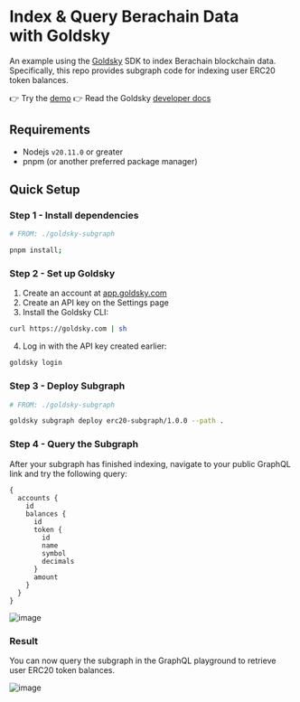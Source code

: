 # Index & Query Berachain Data with Goldsky

An example using the [Goldsky](https://goldsky.com/) SDK to index Berachain blockchain data. Specifically, this repo provides subgraph code for indexing user ERC20 token balances.

👉 Try the [demo](https://api.goldsky.com/api/public/project_clteviu2hajla01r51uil7cp5/subgraphs/erc20-subgraph/1.0.0/gn)
👉 Read the Goldsky [developer docs](https://docs.goldsky.com/introduction)

## Requirements

- Nodejs `v20.11.0` or greater
- pnpm (or another preferred package manager)

## Quick Setup

### Step 1 - Install dependencies

```bash
# FROM: ./goldsky-subgraph

pnpm install;
```

### Step 2 - Set up Goldsky

1. Create an account at [app.goldsky.com](https://app.goldsky.com)
2. Create an API key on the Settings page
3. Install the Goldsky CLI:

```bash
curl https://goldsky.com | sh
```

4. Log in with the API key created earlier:

```bash
goldsky login
```

### Step 3 - Deploy Subgraph

```bash
# FROM: ./goldsky-subgraph

goldsky subgraph deploy erc20-subgraph/1.0.0 --path .
```

### Step 4 - Query the Subgraph

After your subgraph has finished indexing, navigate to your public GraphQL link and try the following query:

```
{
  accounts {
    id
    balances {
      id
      token {
        id
        name
        symbol
        decimals
      }
      amount
    }
  }
}
```

![image](./README/goldsky-dashboard.png)

### Result

You can now query the subgraph in the GraphQL playground to retrieve user ERC20 token balances.

![image](./README/goldsky-playground.png)
